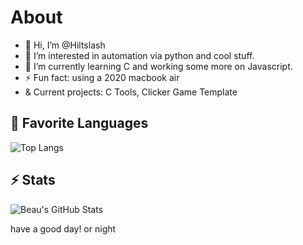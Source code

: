 # About
- 👋 Hi, I’m @Hiltslash
- 👀 I’m interested in automation via python and cool stuff.
- 🌱 I’m currently learning C and working some more on Javascript.
- ⚡ Fun fact: using a 2020 macbook air
- & Current projects: C Tools, Clicker Game Template

## 💬 Favorite Languages
![Top Langs](https://github-readme-stats.vercel.app/api/top-langs/?username=hiltslash&layout=compact&theme=holi&hide=css)

## ⚡ Stats
![Beau's GitHub Stats](https://github-readme-stats.vercel.app/api?username=hiltslash&show_icons=true&theme=holi&hide_title=true)

have a good day!
or night
